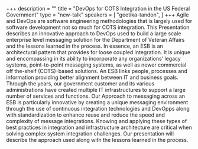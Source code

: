 +++
description = ""
title = "DevOps for COTS Integration in the US Federal Government"
type = "new-talk"
speakers = [
        "geetika-tandon",
]
+++
Agile and DevOps are software engineering methodologies that is largely used for software development not so much for COTS integration. This Presentation describes an innovative approach to DevOps used to build a large scale enterprise level messaging solution for the Department of Veteran Affairs and the lessons learned in the process. In essence, an ESB is an architectural pattern that provides for loose coupled integration. It is unique and encompassing in its ability to incorporate any organizations’ legacy systems, point-to-point messaging systems, as well as newer commercial off the-shelf (COTS)-based solutions. An ESB links people, processes and information providing better alignment between IT and business goals. Through the years, our government customer and its various administrations have created multiple IT infrastructures to support a large number of services and functions. Our Approach to messaging across an ESB is particularly innovative by creating a unique messaging environment through the use of continuous integration technologies and DevOpps along with standardization to enhance reuse and reduce the speed and complexity of message integrations. Knowing and applying these types of best practices in integration and infrastructure architecture are critical when solving complex system integration challenges. Our presentation will describe the approach used along with the lessons learned in the process.